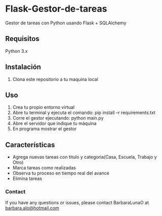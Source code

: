 # Flask-Gestor-de-tareas
Gestor de tareas con Python usando Flask + SQLAlchemy

## Requisitos
Python 3.x

## Instalación
1. Clona este repositorio a tu maquina local

## Uso
1. Crea tu propio entorno virtual
2. Abre tu terminal y ejecuta el comando:  pip install –r requirements.txt
3. Corre el gestor ejecutando: python main.py
4. Abre el servidor que indique tu máquina
5. En programa mostrar el gestor

## Características
- Agrega nuevas tareas con titulo y categoria(Casa, Escuela, Trabajo y Otro)
- Marca tareas como realizadas
- Observa tu proceso en tiempo real del avance
- Elimina tareas

### Contact
If you have any questions or issues, please contact BarbaraLunaO at barbara.alo@hotmail.com
